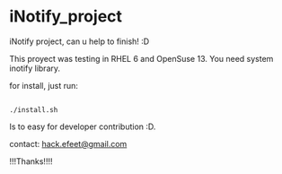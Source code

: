 # iNotify_project
iNotify project, can u help to finish! :D

This proyect was testing in RHEL 6 and OpenSuse 13.
You need system inotify library.

for install, just run:

<code>
./install.sh
</code>

Is to easy for developer contribution :D.

contact: hack.efeet@gmail.com

!!!Thanks!!!!
